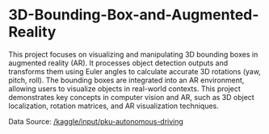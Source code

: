 # 3D-Bounding-Box-and-Augmented-Reality

This project focuses on visualizing and manipulating 3D bounding boxes in augmented reality (AR). It processes object detection outputs and transforms them using Euler angles to calculate accurate 3D rotations (yaw, pitch, roll). The bounding boxes are integrated into an AR environment, allowing users to visualize objects in real-world contexts. This project demonstrates key concepts in computer vision and AR, such as 3D object localization, rotation matrices, and AR visualization techniques.

Data Source: [/kaggle/input/pku-autonomous-driving
](https://www.kaggle.com/competitions/pku-autonomous-driving/data)
